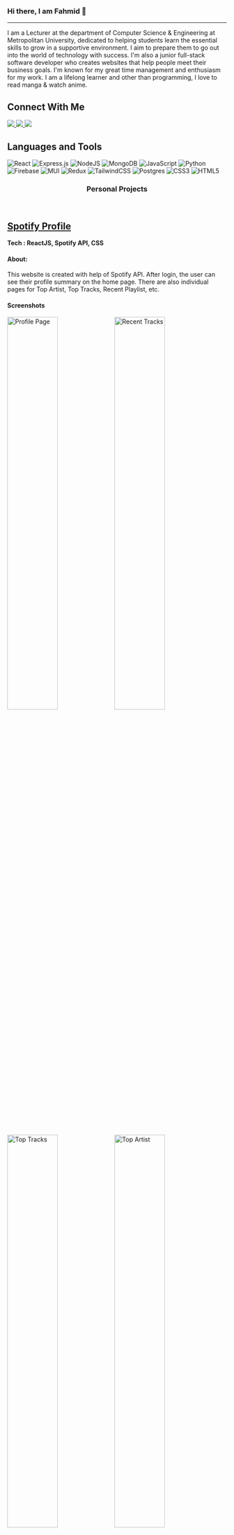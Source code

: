 ### Hi there, I am Fahmid 👋

---

I am a Lecturer at the department of Computer Science & Engineering at Metropolitan University, dedicated to helping students learn the essential skills to grow in a supportive environment. I aim to prepare them to go out into the world of technology with success. I'm also a junior full-stack software developer who creates websites that help people meet their business goals. I'm known for my great time management and enthusiasm for my work. I am a lifelong learner and other than programming, I love to read manga & watch anime.

<h2>Connect With Me</h2>



<a href="mailto:fahmidsakib97@gmail.com">
  <img src="https://img.shields.io/badge/Gmail-D14836?style=for-the-badge&logo=gmail&logoColor=white">
</a> 
<a href="https://linkedin.com/in/fahmidsakib">
  <img src="https://img.shields.io/badge/Linkedin-0A66C2?style=for-the-badge&logo=linkedin&logoColor=white">
</a> 

<a href="https://twitter.com/fahmidsakib">
  <img src="https://img.shields.io/badge/Twitter-1DA1F2?style=for-the-badge&logo=twitter&logoColor=white">
</a> 


## Languages and Tools

![React](https://img.shields.io/badge/react-%2320232a.svg?style=for-the-badge&logo=react&logoColor=%2361DAFB) 
![Express.js](https://img.shields.io/badge/express.js-%23404d59.svg?style=for-the-badge&logo=express&logoColor=%2361DAFB) 
![NodeJS](https://img.shields.io/badge/node.js-6DA55F?style=for-the-badge&logo=node.js&logoColor=white) 
![MongoDB](https://img.shields.io/badge/MongoDB-%234ea94b.svg?style=for-the-badge&logo=mongodb&logoColor=white) 
![JavaScript](https://img.shields.io/badge/javascript-%23323330.svg?style=for-the-badge&logo=javascript&logoColor=%23F7DF1E) 
![Python](https://img.shields.io/badge/python-3670A0?style=for-the-badge&logo=python&logoColor=ffdd54) 
![Firebase](https://img.shields.io/badge/firebase-%23039BE5.svg?style=for-the-badge&logo=firebase) 
![MUI](https://img.shields.io/badge/MUI-%230081CB.svg?style=for-the-badge&logo=material-ui&logoColor=white) 
![Redux](https://img.shields.io/badge/redux-%23593d88.svg?style=for-the-badge&logo=redux&logoColor=white) 
![TailwindCSS](https://img.shields.io/badge/tailwindcss-%2338B2AC.svg?style=for-the-badge&logo=tailwind-css&logoColor=white) 
![Postgres](https://img.shields.io/badge/postgres-%23316192.svg?style=for-the-badge&logo=postgresql&logoColor=white) 
![CSS3](https://img.shields.io/badge/css3-%231572B6.svg?style=for-the-badge&logo=css3&logoColor=white) 
![HTML5](https://img.shields.io/badge/html5-%23E34F26.svg?style=for-the-badge&logo=html5&logoColor=white) 


### <p align=center >Personal Projects</p>
<br/>

## <a href="https://spotify-profile-fahmid.vercel.app/">Spotify Profile</a>
**Tech : ReactJS, Spotify API, CSS**
#### About:
This website is created with help of Spotify API. After login, the user can see their profile summary on the home page. There are also individual pages for Top Artist, Top Tracks, Recent Playlist, etc.

#### Screenshots
<div style="dispaly: flex: justify-content: center">
<img src = "https://user-images.githubusercontent.com/70453428/193205274-ec4a7797-2cfc-4367-859a-107cc1f1a60d.png" alt = "Profile Page" width="48%"/> 
<img src = "https://user-images.githubusercontent.com/70453428/193205376-2c82520f-027e-4542-a548-0def0cb35b12.png" alt = "Recent Tracks" width= "48%"/> 
<img src = "https://user-images.githubusercontent.com/70453428/193210255-f3874ffc-e862-4eb4-a6da-474f1dffd4b3.png" alt = "Top Tracks" width= "48%"/>
<img src = "https://user-images.githubusercontent.com/70453428/193205560-60348396-fb08-45f9-8ef3-7eccbbb43a0e.png" alt = "Top Artist" width= "48%"/>
 </div>
 <br/>

 
 ## <a href="https://kahoot-fs.vercel.app/">Kahoot Clone</a>
**Tech : ReactJS, MongoDB, MUI, Socket**
#### About: 
This is a front-end app with customized backend written using the Express framework and NodeJS. Kahoot Clone is a quiz playing app aimed at making the interactions between students and teachers fun. It allows teachers to create quizes and host them in real time with their class where any number of students can participate. 

#### Screenshots
<div style="dispaly: flex: justify-content: center">
<img src = "https://user-images.githubusercontent.com/70453428/193206213-28edc846-8e9d-4374-aa1d-c444583dc592.png" alt = "Login Page" width="48%"/> 
<img src = "https://user-images.githubusercontent.com/70453428/193206312-b999d935-49ec-4ef8-86e7-f3813218dbdb.png" alt = "Home" width= "48%"/> 
<img src = "https://user-images.githubusercontent.com/70453428/193206650-c63d79e3-4232-4412-8dfa-553c3827d133.png" alt = "Edit Quiz" width= "48%"/>
<img src = "https://user-images.githubusercontent.com/70453428/193207082-ba695725-144e-4dd9-af0a-54823242356b.png" alt = "Playing" width= "48%"/>
 </div>
 <br/>



 ## <a href="https://tictactoe-frs.netlify.app/">Live Multiplayer TicTacToe</a>
**Tech : ReactJS, Socket**
#### About:
This is a multiplayer TicTacToe Game that you can play with anyone in real-time.

#### Screenshots
<div style="dispaly: flex: justify-content: center">
<img src = "https://user-images.githubusercontent.com/70453428/193208253-f66eff3f-0a9a-4f19-82d6-7106b74e7481.png" alt = "Home Page" width="48%"/> 
<img src = "https://user-images.githubusercontent.com/70453428/193208445-fca5a5b7-dcf9-459e-acfe-82debea8f02e.png" alt = "Waiting" width= "48%"/> 
<img src = "https://user-images.githubusercontent.com/70453428/193208551-61738d81-5039-49a8-a58d-477ae39d4988.png" alt = "Playing" width= "48%"/>
<img src = "https://user-images.githubusercontent.com/70453428/193208749-2a2ac0f7-8ee9-4621-87c5-e44174f147ae.png" alt = "Winning" width= "48%"/>
 </div>
 <br/>


## Education
###  McLaren College
- **Program: Full Stack Online Course**
- **Period: June 2022 - September 2022 (3 Months)**
 
This was a full-time online course focused on web development using MERN stack.

[More detailed curriculum](https://mclarencollege.in/course-module/)


###  Brac University
- **Program: Bachelor of Science in Computer Science & Engineering**
- **Period:  May 2017 - September 2021**
 
 
 ---

## My Stats

![Visitor Badge](https://visitor-badge.laobi.icu/badge?page_id=fahmidsakib.fahmidsakib)

![Code Wars](https://www.codewars.com/users/fahmidsakib/badges/large)

![Top Langs](https://github-readme-stats.vercel.app/api/top-langs/?username=fahmidsakib&theme=nord&hide=TeX&layout=compact) 

![GitHub Streak](https://github-readme-streak-stats.herokuapp.com/?user=fahmidsakib&theme=nord&hide_border=false)  

![Github Stats](https://github-readme-stats.vercel.app/api?username=fahmidsakib&theme=nord&hide_border=false&include_all_commits=false&count_private=true)


